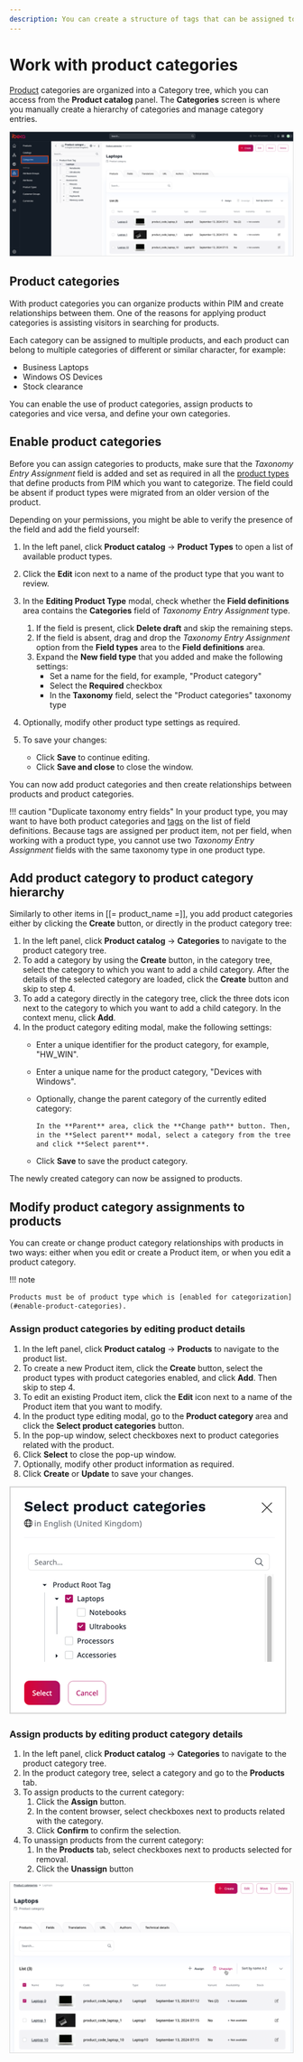 ```yaml
---
description: You can create a structure of tags that can be assigned to products to help categorize products, to assist visitors in searching. You create, manage and assign categories manually.
---
```


# Work with product categories

[Product](products.md) categories are organized into a Category tree, which you can access from the **Product catalog** panel.
The **Categories** screen is where you manually create a hierarchy of categories and manage category entries.

![Product category tree](img/product_categories.png "Product category tree")

## Product categories

With product categories you can organize products within PIM and create relationships between them.
One of the reasons for applying product categories is assisting visitors in searching for products.

Each category can be assigned to multiple products, and each product can belong to multiple categories of different or similar character, for example:

- Business Laptops
- Windows OS Devices
- Stock clearance

You can enable the use of product categories, assign products to categories and vice versa, and define your own categories.

## Enable product categories

Before you can assign categories to products, make sure that the *Taxonomy Entry Assignment* field is added and set as required in all the [product types](product_types.md) that define products from PIM which you want to categorize.
The field could be absent if product types were migrated from an older version of the product.

Depending on your permissions, you might be able to verify the presence of the field and add the field yourself:

1. In the left panel, click **Product catalog** -> **Product Types** to open a list of available product types.
2. Click the **Edit** icon next to a name of the product type that you want to review.
3. In the **Editing Product Type** modal, check whether the **Field definitions** area contains the **Categories** field of *Taxonomy Entry Assignment* type.
    1. If the field is present, click **Delete draft** and skip the remaining steps.
    2. If the field is absent, drag and drop the *Taxonomy Entry Assignment* option from the **Field types** area to the **Field definitions** area.
    3. Expand the **New field type** that you added and make the following settings:
        * Set a name for the field, for example, "Product category"
        * Select the **Required** checkbox
        * In the **Taxonomy** field, select the "Product categories" taxonomy type
4. Optionally, modify other product type settings as required.
7. To save your changes:

    - Click **Save** to continue editing.
    - Click **Save and close** to close the window.

You can now add product categories and then create relationships between products and product categories.

!!! caution "Duplicate taxonomy entry fields"
    In your product type, you may want to have both product categories and [tags](taxonomy.md) on the list of field definitions.
    Because tags are assigned per product item, not per field, when working with a product type, you cannot use two *Taxonomy Entry Assignment* fields with the same taxonomy type in one product type.

## Add product category to product category hierarchy

Similarly to other items in [[= product_name =]], you add product categories either by clicking the **Create** button, or directly in the product category tree:

1. In the left panel, click **Product catalog** -> **Categories** to navigate to the product category tree.
2. To add a category by using the **Create** button, in the category tree, select the category to which you want to add a child category. After the details of the selected category are loaded, click the **Create** button and skip to step 4.
3. To add a category directly in the category tree, click the three dots icon next to the category to which you want to add a child category. In the context menu, click **Add**.
4. In the product category editing modal, make the following settings:
    * Enter a unique identifier for the product category, for example, "HW_WIN".
    * Enter a unique name for the product category, "Devices with Windows".
    * Optionally, change the parent category of the currently edited category:

          In the **Parent** area, click the **Change path** button. Then, in the **Select parent** modal, select a category from the tree and click **Select parent**.

    * Click **Save** to save the product category.

The newly created category can now be assigned to products.

## Modify product category assignments to products

You can create or change product category relationships with products in two ways: either when you edit or create a Product item, or when you edit a product category.

!!! note

    Products must be of product type which is [enabled for categorization](#enable-product-categories).

### Assign product categories by editing product details

1. In the left panel, click **Product catalog** -> **Products** to navigate to the product list.
2. To create a new Product item, click the  **Create** button, select the product types with product categories enabled, and click **Add**. Then skip to step 4.
3. To edit an existing Product item, click the **Edit** icon next to a name of the Product item that you want to modify.
4. In the product type editing modal, go to the **Product category** area and click the **Select product categories** button.
5. In the pop-up window, select checkboxes next to product categories related with the product.
6. Click **Select** to close the pop-up window.
7. Optionally, modify other product information as required.
8. Click **Create** or **Update** to save your changes.

![Adding product categories](img/product_category_selection.png "Adding product categories")

### Assign products by editing product category details

1. In the left panel, click **Product catalog** -> **Categories** to navigate to the product category tree.
2. In the product category tree, select a category and go to the **Products** tab.
3. To assign products to the current category:
    1. Click the **Assign** button.
    2. In the content browser, select checkboxes next to products related with the category.
    3. Click **Confirm** to confirm the selection.
4. To unassign products from the current category:
    1. In the **Products** tab, select checkboxes next to products selected for removal.
    2. Click the **Unassign** button

![Related products list](img/product_categories_product_list.png "Related products list")
